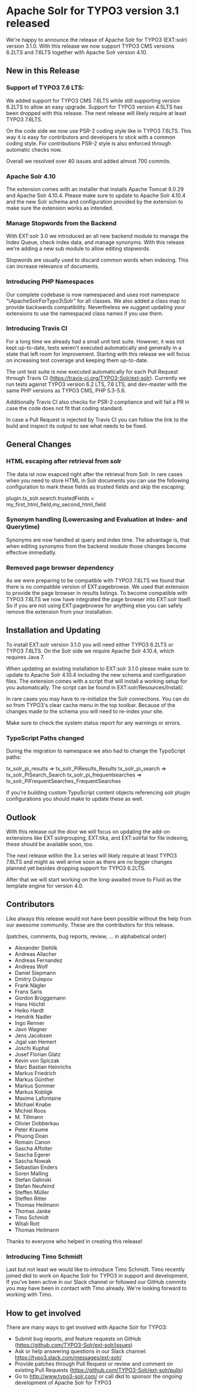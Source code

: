 # Apache Solr for TYPO3 version 3.1 released

We're happy to announce the release of Apache Solr for TYPO3 (EXT:solr) version 3.1.0. With this release we now support TYPO3 CMS versions 6.2LTS and 7.6LTS together with Apache Solr version 4.10.

## New in this Release

### Support of TYPO3 7.6 LTS:

We added support for TYPO3 CMS 7.6LTS while still supporting version 6.2LTS to allow an easy upgrade. Support for TYPO3 version 4.5LTS has been dropped with this release. The next release will likely require at least TYPO3 7.6LTS.

On the code side we now use PSR-2 coding style like in TYPO3 7.6LTS. This way it is easy for contributors and developers to stick with a common coding style. For contributions PSR-2 style is also enforced through automatic checks now.

Overall we resolved over 40 issues and added almost 700 commits.

### Apache Solr 4.10

The extension comes with an installer that installs Apache Tomcat 8.0.29 and Apache Solr 4.10.4. Please make sure to update to Apache Solr 4.10.4 and the new Solr schema and configuration provided by the extension to make sure the extension works as intended.

### Manage Stopwords from the Backend

With EXT:solr 3.0 we introduced an all new backend module to manage the Index Queue, check index data, and manage synonyms. With this release we're adding a new sub module to allow editing stopwords.

Stopwords are usually used to discard common words when indexing. This can increase relevance of documents.

### Introducing PHP Namespaces

Our complete codebase is now namespaced and uses root namespace "\ApacheSolrForTypo3\Solr\" for all classes. We also added a class map to provide backwards compatibility. Nevertheless we suggest updating your extensions to use the namespaced class names if you use them.

### Introducing Travis CI

For a long time we already had a small unit test suite. However, it was not kept up-to-date, tests weren't executed automatically and generally in a state that left room for improvement. Starting with this release we will focus on increasing test coverage and keeping them up-to-date.

The unit test suite is now executed automatically for each Pull Request through Travis CI (https://travis-ci.org/TYPO3-Solr/ext-solr). Currently we run tests against TYPO3 version 6.2 LTS, 7.6 LTS, and dev-master with the same PHP versions as TYPO3 CMS, PHP 5.3-5.6.

Additionally Travis CI also checks for PSR-2 compliance and will fail a PR in case the code does not fit that coding standard. 

In case a Pull Request is rejected by Travis CI you can follow the link to the build and inspect its output to see what needs to be fixed.

## General Changes

### HTML escaping after retrieval from solr

The data ist now esapced right after the retrieval from Solr. In rare cases when you need to store HTML in Solr documents you can use the following configuration to mark these fields as trusted fields and skip the escaping:

plugin.tx_solr.search.trustedFields = my_first_html_field,my_second_html_field

### Synonym handling (Lowercasing and Evaluation at Index- and Querytime)

Synonyms are now handled at query and index time. The advantage is, that when editing synonyms from the backend module those changes become effective immediatly.

### Removed page browser dependency

As we were preparing to be compatible with TYPO3 7.6LTS we found that there is no compatible version of EXT:pagebrowse. We used that extension to provide the page browser in results listings. To become compatible with TYPO3 7.6LTS we now have integrated the page browser into EXT:solr itself. So if you are not using EXT:pagebrowse for anything else you can safely remove the extension from your installation.

## Installation and Updating

To install EXT:solr version 3.1.0 you will need either TYPO3 6.2LTS or TYPO3 7.6LTS. On the Solr side we require Apache Solr 4.10.4, which requires Java 7.

When updating an existing installation to EXT:solr 3.1.0 please make sure to update to Apache Solr 4.10.4 including the new schema and configuration files. The extension comes with a script that will install a working setup for you automatically. The script can be found in EXT:solr/Resources/Install/.

In rare cases you may have to re-initialize the Solr connections. You can do so from TYPO3's clear cache menu in the top toolbar.
Because of the changes made to the schema you will need to re-index your site.

Make sure to check the system status report for any warnings or errors.

### TypoScript Paths changed

During the migration to namespace we also had to change the TypoScript paths:

   tx_solr_pi_results => tx_solr_PiResults_Results
   tx_solr_pi_search => tx_solr_PiSearch_Search
   tx_solr_pi_frequentsearches  => tx_solr_PiFrequentSearches_FrequentSearches

If you're building custom TypoScript content objects referencing solr plugin configurations you should make to update these as well.

## Outlook

With this release out the door we will focus on updating the add-on extensions like EXT:solrgrouping, EXT:tika, and EXT:solrfal for file indexing, these should be available soon, too.

The next release within the 3.x series will likely require at least TYPO3 7.6LTS and might as well arrive soon as there are no bigger changes planned yet besides dropping support for TYPO3 6.2LTS.

After that we will start working on the long-awaited move to Fluid as the template engine for version 4.0.

## Contributors

Like always this release would not have been possible without the help from our awesome community. These are the contributors for this release.

(patches, comments, bug reports, review, ... in alphabetical order)

* Alexander Stehlik
* Andreas Allacher
* Andreas Fernandez
* Andreas Wolf
* Daniel Siepmann
* Dmitry Dulepov
* Frank Nägler
* Frans Saris
* Gordon Brüggemann
* Hans Höchtl
* Heiko Hardt
* Hendrik Nadler
* Ingo Renner
* Javn Wagner
* Jens Jacobsen
* Jigal van Hemert
* Joschi Kuphal
* Josef Florian Glatz
* Kevin von Spiczak
* Marc Bastian Heinrichs
* Markus Friedrich
* Markus Günther
* Markus Sommer
* Markus Kobligk
* Maxime Lafontaine
* Michael Knabe
* Michiel Roos
* M. Tillmann
* Olivier Dobberkau
* Peter Kraume
* Phuong Doan
* Romain Canon
* Sascha Affolter
* Sascha Egerer
* Sascha Nowak
* Sebastian Enders
* Soren Malling
* Stefan Galinski
* Stefan Neufeind
* Steffen Müller
* Steffen Ritter
* Thomas Heilmann
* Thomas Janke
* Timo Schmidt
* Witali Rott
* Thomas Heilmann

Thanks to everyone who helped in creating this release!

### Introducing Timo Schmidt

Last but not least we would like to introduce Timo Schmidt. Timo recently joined dkd to work on Apache Solr for TYPO3 in support and development. If you've been active in our Slack channel or followed our GitHub commits you may have been in contact with Timo already. We're looking forward to working with Timo.

## How to get involved

There are many ways to get involved with Apache Solr for TYPO3:

* Submit bug reports, and feature requests on GitHub (https://github.com/TYPO3-Solr/ext-solr/issues)
* Ask or help answering questions in our Slack channel: https://typo3.slack.com/messages/ext-solr/
* Provide patches through Pull Request or review and comment on existing Pull Requests (https://github.com/TYPO3-Solr/ext-solr/pulls)
* Go to http://www.typo3-solr.com/ or call dkd to sponsor the ongoing development of Apache Solr for TYPO3

